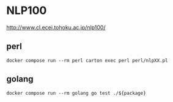 # NLP100

http://www.cl.ecei.tohoku.ac.jp/nlp100/

## perl

```
docker compose run --rm perl carton exec perl perl/nlpXX.pl
```

## golang

```
docker compose run --rm golang go test ./${package}
```
